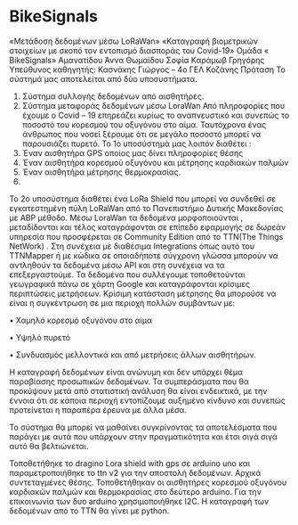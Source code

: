 # BikeSignals
«Μετάδοση δεδομένων μέσω  LoRaWan»
«Καταγραφή βιομετρικών στοιχείων με σκοπό τον εντοπισμό διασποράς του Covid-19»
Ομάδα « BikeSignals»
Αμανατίδου Άννα
Θωμαϊδου Σοφία
Καράμωβ Γρηγόρης
Υπεύθυνος καθηγητής: Κασνάκης Γιώργος – 4ο ΓΕΛ Κοζάνης
Πρόταση
Το σύστημά μας αποτελείται από δύο υποσυστήματα.
1.	Σύστημα συλλογής δεδομένων από αισθητήρες.
2.	Σύστημα μεταφοράς δεδομένων μέσω LoraWan
Από πληροφορίες που έχουμε ο Covid – 19 επηρεάζει κυρίως το αναπνευστικό και συνεπώς το ποσοστό του κορεσμού του οξυγόνου στο αίμα. Ταυτόχρονα ένας άνθρωπος που νοσεί ξέρουμε ότι σε μεγάλο ποσοστό μπορεί να παρουσιάζει πυρετό. 
Το 1ο υποσύστημά μας λοιπόν διαθέτει :
1.	Έναν αισθητήρα GPS οποίος μας δίνει πληροφορίες θέσης
2.	Έναν αισθητήρα κορεσμού οξυγόνου και μέτρησης καρδιακών παλμών
3.	Έναν αισθητήρα μέτρησης θερμοκρασίας. 
4.	
Το 2ο υποσύστημα διαθέτει ένα LoRa Shield που μπορεί να συνδεθεί σε εγκατεστημένη πύλη LoRaWan από το Πανεπιστήμιο Δυτικής Μακεδονίας με ABP μέθοδο. Μέσω LoraWan τα δεδομένα μορφοποιούνται , μεταδίδονται και τέλος καταγράφονται σε επίπεδο εφαρμογής σε δωρεάν υπηρεσία που προσφέρεται σε Community Edition από το TTN(The Things NetWork) . Στη συνέχεια με διαθέσιμα Integrations όπως αυτό του TTNMapper ή με κώδικα σε οποιαδήποτε σύγχρονη γλώσσα μπορούν να αντληθούν τα δεδομένα μέσω API και στη συνέχεια να τα επεξεργαστούμε. 
Τα δεδομένα που συλλέγουμε τοποθετούνται γεωγραφικά πάνω σε χάρτη Google και καταγράφονται κρίσιμες περιπτώσεις μετρήσεων. Κρίσιμη κατάσταση μέτρησης θα μπορούσε να είναι η συγκέντρωση σε μια περιοχή πολλών συμβάντων με:

•	Χαμηλό κορεσμό οξυγόνου στο αίμα

•	Υψηλό πυρετό 

•	Συνδυασμός μελλοντικά και από μετρήσεις άλλων αισθητήρων.

Η καταγραφή δεδομένων είναι ανώνυμη και δεν υπάρχει θέμα παραβίασης προσωπικών δεδομένων.
Τα συμπεράσματα που θα προκύψουν μετά από στατιστική ανάλυση θα είναι ενδεικτικά, με την έννοια ότι σε κάποια περιοχή εντοπίζουμε αυξημένο κίνδυνο και συνεπώς προτείνεται η παραπέρα έρευνα με άλλα μέσα.

Το σύστημα θα μπορεί να μαθαίνει συγκρίνοντας τα αποτελέσματα που παράγει με αυτά που υπάρχουν  στην πραγματικότητα και έτσι σιγά σιγά αυτό θα βελτιώνεται.

Τοποθετήθηκε το dragino Lora shield with gps σε arduino uno και παραμετροποιήθηκε το ttn v2 για την αποστολή δεδομένων. 
Αρχικά συντεταγμένες θέσης.
Τοποθετήθηκαν οι αισθητήρες κορεσμού οξυγόνου καρδιακών παλμών και θερμοκρασίας στο δεύτερο arduino.
Για την επικοινωνία των δυο arduino χρησιμοποιήθηκε I2C.
Η καταγραφή των δεδομένων από το ΤΤΝ θα γίνει με python.
